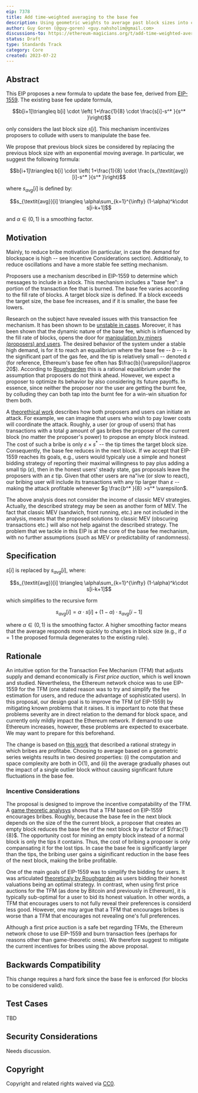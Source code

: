 ```yaml
---
eip: 7378
title: Add time-weighted averaging to the base fee
description: Using geometric weights to average past block sizes into consideration
author: Guy Goren (@guy-goren) <guy.nahsholim@gmail.com>
discussions-to: https://ethereum-magicians.org/t/add-time-weighted-averaging-to-the-base-fee-mechanism/15142
status: Draft
type: Standards Track
category: Core
created: 2023-07-22
---
```


## Abstract

This EIP proposes a new formula to update the base fee, derived from [EIP-1559](./eip-1559.md). The existing base fee update formula,

$$b[i+1]\triangleq  b[i] \cdot \left( 1+\frac{1}{8} \cdot \frac{s[i]-s^* }{s^* }\right)$$

only considers the last block size $s[i]$. This mechanism incentivizes proposers to collude with users to manipulate the base fee.

We propose that previous block sizes be considered by replacing the previous block size with an exponential moving average. In particular, we suggest the following formula:

$$b[i+1]\triangleq  b[i] \cdot \left( 1+\frac{1}{8} \cdot \frac{s_{\textit{avg}}[i]-s^* }{s^* }\right)$$

where $s_{\textit{avg}}[i]$ is defined by:

$$s_{\textit{avg}}[i] \triangleq \alpha\sum_{k=1}^{\infty} (1-\alpha)^k\cdot s[i-k+1]$$ 

and $\alpha\in(0,1)$ is a smoothing factor.

## Motivation

Mainly, to reduce bribe motivation (in particular, in case the demand for blockspace is high -- see Incentive Considerations section). Additionaly, to reduce oscillations and have a more stable fee setting mechanism.

Proposers use a mechanism described in EIP-1559 to determine which messages to include in a block. This mechanism includes a "base fee": a portion of the transaction fee that is burned. The base fee varies according to the fill rate of blocks. A target block size is defined. If a block exceeds the target size, the base fee increases, and if it is smaller, the base fee lowers.

Research on the subject have revealed issues with this transaction fee mechanism. It has been shown to be [unstable in cases](../assets/eip-7378/LMRSP.pdf). Moreover, it has been shown that the dynamic nature of the base fee, which is influenced by the fill rate of blocks, opens the door for [manipulation by miners (proposers) and users](../assets/eip-7378/AGHH.pdf). The desired behavior of the system under a stable high demand, is for it to reach an equalibrium where the base fee -- $b$ -- is the significant part of the gas fee, and the tip is relatively small -- denoted $\varepsilon$ (for reference, Ethereum's base fee often has $\frac{b}{\varepsilon}\approx 20$). According to [Roughgarden](../assets/eip-7378/TR1559.pdf) this is a rational equalibrium under the assumption that proposers do not think ahead. However, we expect a proposer to optimize its behavior by also considering its future payoffs. In essence, since neither the proposer nor the user are getting the burnt fee, by colluding they can both tap into the burnt fee for a win-win situation for them both.

A [theorethical work](../assets/eip-7378/AGHH.pdf) describes how both proposers and users can initiate an attack. For example, we can imagine that users who wish to pay lower costs will coordinate the attack. Roughly, a user (or group of users) that has transactions with a total $g$ amount of gas bribes the proposer of the current block (no matter the proposer's power) to propose an empty block instead. The cost of such a bribe is only $\varepsilon \times {s^* }$ -- the tip times the target block size. Consequently, the base fee reduces in the next block. If we accept that EIP-1559 reaches its goals, e.g., users would typicaly use a simple and honest bidding strategy of reporting their maximal willingness to pay plus adding a small tip ($\varepsilon$), then in the honest users' steady state, gas proposals leave the proposers with an $\varepsilon$ tip. Given that other users are na\"ive (or slow to react), our bribing user will include its transactions with any tip larger than $\varepsilon$ -- making the attack profitable whenever $g \frac{b^* }{8} >s^* \varepsilon$.

The above analysis does not consider the income of classic MEV strategies. Actually, the described strategy may be seen as another form of MEV. The fact that classic MEV (sandwich, front running, etc.) are not included in the analysis, means that the proposed solutions to classic MEV (obscuring transactions etc.) will also not help against the described strategy. The problem that we tackle in this EIP is at the core of the base fee mechanism, with no further assumptions (such as MEV or predictability of randomness).

## Specification

$s[i]$ is replaced by $s_{\textit{avg}}[i]$, where:

$$s_{\textit{avg}}[i] \triangleq \alpha\sum_{k=1}^{\infty} (1-\alpha)^k\cdot s[i-k+1]$$ 

which simplifies to the recursive form

$$s_{\textit{avg}}[i] = \alpha\cdot s[i] + (1-\alpha)\cdot s_{\textit{avg}}[i-1]$$

where $\alpha\in(0, 1)$ is the smoothing factor. A higher smoothing factor means that the average responds more quickly to changes in block size (e.g., if $\alpha = 1$ the proposed formula degenerates to the existing rule).

## Rationale

An intuitive option for the Transaction Fee Mechanism (TFM) that adjusts supply and demand economically is *First price auction*, which is well known and studied. Nevertheless, the Ethereum network choice was to use EIP-1559 for the TFM (one stated reason was to try and simplify the fee estimation for users, and reduce the advantage of sophisticated users). In this proposal, our design goal is to improve the TFM (of EIP-1559) by mitigating known problems that it raises. It is important to note that these problems severity are in direct relation to the demand for block space, and currently only mildly impact the Ethereum network. If demand to use Ethereum increases, however, these problems are expected to exacerbate. We may want to prepare for this beforehand.

The change is based on [this work](../assets/eip-7378/AGHH.pdf) that described a rational strategy in which bribes are profitabe. Choosing to average based on a geometric series weights results in two desired properties: (i) the computation and space complexity are both in O(1), and (ii) the average gradually phases out the impact of a single outlier block without causing significant future fluctuations in the base fee.

### Incentive Considerations

The proposal is designed to improve the incentive compatability of the TFM. A [game theoretic analysys](../assets/eip-7378/AGHH.pdf) shows that a TFM based on EIP-1559 encourages bribes. Roughly, because the base fee in the next block depends on the size of the the current block, a proposer that creates an empty block reduces the base fee of the next block by a factor of $\frac{1}{8}$. The opportunity cost for mining an empty block instead of a normal block is only the tips it contains. Thus, the cost of bribing a proposer is only compansating it for the lost tips. In case the base fee is significantly larger than the tips, the bribing user gains a siginificant reduction in the base fees of the next block, making the bribe profitable. 

One of the main goals of EIP-1559 was to simplify the bidding for users. It was articulated [theoreticaly by Roughgarden](../assets/eip-7378/TR1559.pdf) as users bidding their honest valuations being an optimal strategy. In contrast, when using first price auctions for the TFM (as done by Bitcoin and previously in Ethereum), it is typically sub-optimal for a user to bid its honest valuation. In other words, a TFM that encourages users to not fully reveal their preferences is considerd less good. However, one may argue that a TFM that encourages bribes is worse than a TFM that encourages not revealing one's full preferences.

Although a first price auction is a safe bet regarding TFMs, the Ethereum network chose to use EIP-1559 and burn transaction fees (perhaps for reasons other than game-theoretic ones). We therefore suggest to mitigate the current incentives for bribes using the above proposal.

## Backwards Compatibility

This change requires a hard fork since the base fee is enforced (for blocks to be considered valid).

## Test Cases

TBD

## Security Considerations

Needs discussion.

## Copyright

Copyright and related rights waived via [CC0](../LICENSE.md).
